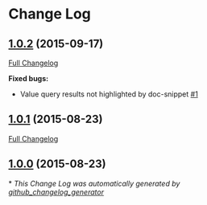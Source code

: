 # Change Log

## [1.0.2](https://github.com/grtjn/ml-snippeting/tree/1.0.2) (2015-09-17)
[Full Changelog](https://github.com/grtjn/ml-snippeting/compare/1.0.1...1.0.2)

**Fixed bugs:**

- Value query results not highlighted by doc-snippet [\#1](https://github.com/grtjn/ml-snippeting/issues/1)

## [1.0.1](https://github.com/grtjn/ml-snippeting/tree/1.0.1) (2015-08-23)
[Full Changelog](https://github.com/grtjn/ml-snippeting/compare/1.0.0...1.0.1)

## [1.0.0](https://github.com/grtjn/ml-snippeting/tree/1.0.0) (2015-08-23)


\* *This Change Log was automatically generated by [github_changelog_generator](https://github.com/skywinder/Github-Changelog-Generator)*